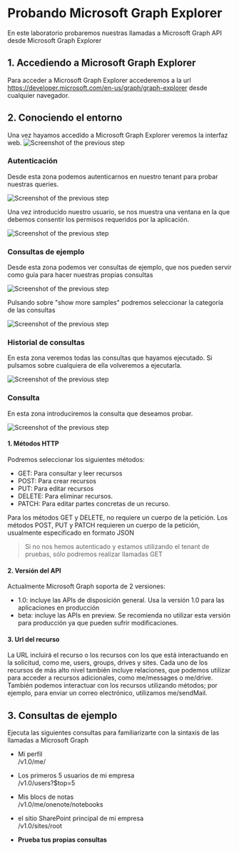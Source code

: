 # Probando Microsoft Graph Explorer
En este laboratorio probaremos nuestras llamadas a Microsoft Graph API desde Microsoft Graph Explorer

## 1. Accediendo a Microsoft Graph Explorer
Para acceder a Microsoft Graph Explorer accederemos a la url https://developer.microsoft.com/en-us/graph/graph-explorer desde cualquier navegador.

## 2. Conociendo el entorno
Una vez hayamos accedido a Microsoft Graph Explorer veremos la interfaz web. 
![Screenshot of the previous step](Images/01Environment.png)


### Autenticación
Desde esta zona podemos autenticarnos en nuestro tenant para probar nuestras queries.

![Screenshot of the previous step](Images/02.png)

Una vez introducido nuestro usuario, se nos muestra una ventana en la que debemos consentir los permisos requeridos por la aplicación.

![Screenshot of the previous step](Images/02Permissions.png)

### Consultas de ejemplo
Desde esta zona podemos ver consultas de ejemplo, que nos pueden servir como guía para hacer nuestras propias consultas

![Screenshot of the previous step](Images/03.PNG)

Pulsando sobre "show more samples" podremos seleccionar la categoría de las consultas

![Screenshot of the previous step](Images/04.PNG)

### Historial de consultas
En esta zona veremos todas las consultas que hayamos ejecutado. Si pulsamos sobre cualquiera de ella volveremos a ejecutarla.

![Screenshot of the previous step](Images/05.PNG)

### Consulta
En esta zona introduciremos la consulta que deseamos probar.

![Screenshot of the previous step](Images/06Consulta.PNG)

#### 1. Métodos HTTP

Podremos seleccionar los siguientes métodos:

- GET: Para consultar y leer recursos
- POST: Para crear recursos
- PUT: Para editar recursos
- DELETE: Para eliminar recursos.
- PATCH: Para editar partes concretas de un recurso.

Para los métodos GET y DELETE, no requiere un cuerpo de la petición.
Los métodos POST, PUT y PATCH requieren un cuerpo de la petición, usualmente especificado en formato JSON

> Si no nos hemos autenticado y estamos utilizando el tenant de pruebas, sólo podremos realizar llamadas GET

#### 2. Versión del API

Actualmente Microsoft Graph soporta de 2 versiones:

- 1.0: incluye las APIs de disposición general. Usa la versión 1.0 para las aplicaciones en producción
- beta: incluye las APIs en preview. Se recomienda no utilizar esta versión para producción ya que pueden sufrir modificaciones.

#### 3. Url del recurso

La URL incluirá el recurso o los recursos con los que está interactuando en la solicitud, como me, users, groups, drives y sites. Cada uno de los recursos de más alto nivel también incluye relaciones, que podemos utilizar para acceder a recursos adicionales, como me/messages o me/drive. También podemos interactuar con los recursos utilizando métodos; por ejemplo, para enviar un correo electrónico, utilizamos me/sendMail.

## 3. Consultas de ejemplo

Ejecuta las siguientes consultas para familiarizarte con la sintaxis de las llamadas a Microsoft Graph

+ Mi perfil  
 /v1.0/me/  

* Los primeros 5 usuarios de mi empresa  
/v1.0/users?$top=5

+ Mis blocs de notas  
/v1.0/me/onenote/notebooks

+ el sitio SharePoint principal de mi empresa  
/v1.0/sites/root

+ **Prueba tus propias consultas**